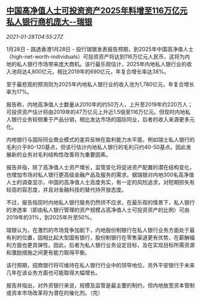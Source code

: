 <!--1611811396000-->
[中国高净值人士可投资资产2025年料增至116万亿元 私人银行商机庞大--瑞银](https://cn.reuters.com/article/china-hnwi-investment-private-bank-0128-idCNKBS29X0GH)
------

<div><i>2021-01-28T04:55:27Z</i></div><p>1月28日 - 路透香港1月28日 - 投行瑞银发表报告预期，到2025年中国高净值人士（high-net-worth-individuals）可投资资产将达到116万亿元人民币，这将为内地的私人银行市场带来庞大商机。该行最乐观估计，2025年内地私人银行业的收入池将达4,800亿元，相比2019年的690亿元，年复合增长率达38%。</p><p>至于最悲观的预测则为2025年内地私人银行业的收入池为1,780亿元，年复合增长率为17%。</p><p>报告称，内地高净值人士数量从2010年的约50万人，上升至2019年约220万人；可投资资产估计将由2019年的47万亿元上升近1.5倍至116万亿元。但现时内地私人银行业务较侧重于产品分销，相比发达市场的国际同业，后者的收入来源更多元化。</p><p>内地银行与国际同业商业模式的差异反映在盈利能力水平面，例如瑞士私人银行的毛利介乎80-120基点，但该行估计内地私人银行的毛利只约40-50基点。因此发展新的业务对毛利结构性改善将为重要因素。</p><p>报告并指，除了高净值人士资产增长，监管变化将促进资产配置的潜在结构变化，也增加市场对私人银行更高级金融产品及服务的需求。据瑞银对内地300名高净值人士的调查显示，中国的高净值人士高度务实，有一定的风险追求，对短期损失有较高的容忍度，并且对金融科技的替代持开放态度。</p><p>不过，报告指现时内地私人银行服务仍然供不应求，在最乐观的情景下，私人银行的渗透率（即由私人银行管理的资产规模占高净值人士可投资资产的比例）可由2019年的31%，到2025年升至50%。</p><p>瑞银认为，在激烈的市场竞争加剧下，内地股份制银行在私人银行业务方面处于最有利的位置，因相比起大型国有银行，股份制银行在零售渠道更有优势，在薪酬福利方面也更具弹性。因此，后者为私人银行业务设定目标，及在实现目标所需资源和激励措施之间更有能力取得平衡。</p><p>该行预期，招商银行将可维持在私人银行行业中的领导地位，另外平安银行于未来几年在该业务方面也可能取得大幅增长。</p><p>报告并指出，对外资银行来说，规模及监管是最主要的制约，但内地放宽资本管制或资本市场改革将为潜在的催化剂。（完）</p>
